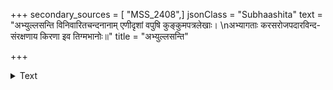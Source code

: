 +++
secondary_sources = [ "MSS_2408",]
jsonClass = "Subhaashita"
text = "अभ्युल्लसन्ति विनिवारितचन्दनानाम् एणीदृशां वपुषि कुङ्कुमपत्रलेखाः।  \nअभ्यागताः करसरोजपदारविन्द- संरक्षणाय किरणा इव तिग्मभानोः॥"
title = "अभ्युल्लसन्ति"

+++

<details><summary>Text</summary>

अभ्युल्लसन्ति विनिवारितचन्दनानाम् एणीदृशां वपुषि कुङ्कुमपत्रलेखाः।  
अभ्यागताः करसरोजपदारविन्द- संरक्षणाय किरणा इव तिग्मभानोः॥
</details>
